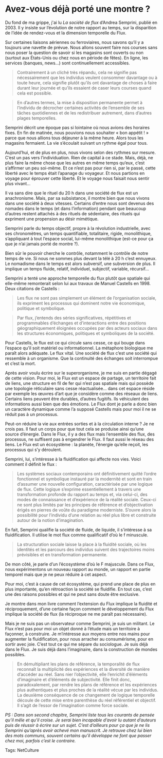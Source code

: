 # Avez-vous déjà porté une montre ?

Du fond de ma grippe, j'ai lu *La société de flux* d’Andrea Semprini, publié en 2003. Il y insiste sur l’évolution de notre rapport au temps, sur la disparition de l’idée de rendez-vous et la dimension temporelle du Flux.<span id="more-12802"></span>

Sur certaines liaisons aériennes ou ferroviaires, nous savons qu’il y a toujours une navette de prévue. Nous allons souvent faire nos courses sans nous poser la question de savoir si les magasins sont ouverts ou non (surtout aux États-Unis ou chez nous en période de fêtes). En ligne, les services (banques, news…) sont continuellement accessibles.

> Contrairement à un cliché très répandu, cela ne signifie pas nécessairement que les individus veulent consommer davantage ou à toute heure, cela signifie plutôt qu’ils ont davantage de choses à faire durant leur journée et qu’ils essaient de caser leurs courses quand cela est possible.

> En d’autres termes, la mise à disposition permanente permet à l’individu de décrocher certaines activités de l’ensemble de ses tâches quotidiennes et de les redistribuer autrement, dans d’autres plages temporelles.

Semprini décrit une époque pas si lointaine où nous avions des horaires fixes. En fin de matinée, nous pouvions nous souhaiter « bon appétit ! » parce que nous allions tous déjeuner à la même heure. Alors tous les magasins fermaient. La vie s’écoulait suivant un rythme égal pour tous.

Aujourd’hui, et de plus en plus, nous vivons selon des rythmes sur mesure. C’est un pas vers l’individuation. Rien de capital à ce stade. Mais, déjà, ne plus faire la même chose que les autres en même temps qu’eux, c’est s’affirmer un peu soi-même. Et ce n’est pas pour rien si, par le passé, cette liberté avec le temps était l’apanage du voyageur. Et nous partions en voyage pour éprouver cette liberté. Et le voyage nous faisait nous sentir plus vivant…

Il va sans dire que le rituel du 20 h dans une société de flux est un anachronisme. Mais, par sa subsistance, il montre bien que nous vivons dans une société à deux vitesses. Certains d’entre nous sont devenus des nomades dans le temps (et dans l’information) pendant que beaucoup d’autres restent attachés à des rituels de sédentaire, des rituels qui expriment une propension au désir mimétique.

Semprini parle du temps objectif, propre à la révolution industrielle, avec ses chronomètres, un temps quantifiable, totalitaire, rigide, monolithique, s’appliquant à tout l’espace social, lui-même monolithique (est-ce pour ça que je n’ai jamais porté de montre ?).

Bien sûr le pouvoir cherche le contrôle, notamment le contrôle de notre temps de vie. Si nous ne sommes plus devant la télé à 20 h c’est ennuyeux. Le nomadisme dans le temps est alors subversif, une subversion de plus. Il implique un temps fluide, relatif, individuel, subjectif, variable, récursif…

Semprini a tenté une approche temporelle du flux plutôt que spatiale qui elle-même remonterait selon lui aux travaux de Manuel Castells en 1998. Deux citations de Castells :

> Les flux ne sont pas simplement un élément de l’organisation sociale, ils expriment les processus qui dominent notre vie économique, politique et symbolique.

> Par flux, j’entends des séries significatives, répétitives et programmables d’échanges et d’interactions entre des positions géographiquement éloignées occupées par des acteurs sociaux dans les structures économiques, politiques et symboliques de la société.

Pour Castells, le flux est ce qui circule sans cesse, ce qui bouge dans l’espace qu’il soit matériel ou informationnel. La métaphore biologique me paraît alors adéquate. Le flux vital. Une société de flux c’est une société qui ressemble à un organisme. Que la continuité des échanges soit interrompue et c’est la mort.

Après avoir voulu écrire sur le superorganisme, je me suis en partie dégagé de cette vision. Pour moi, le Flux est un espace de partage, un territoire fait de liens, une structure en fil de fer qui n’est pas spatiale mais qui possède une topologie réticulaire sans cesse réactualisée… dans cet espace réside par exemple les œuvres d’art que je considère comme des réseaux de liens. Certains liens peuvent être durables, d’autres fugitifs. Ils véhiculent des informations aussi bien que des émotions. Le Flux dont je parle a donc bien un caractère dynamique comme l’a supposé Castells mais pour moi il ne se réduit pas à un processus.

Peut-on réduire la vie aux entrées sorties et à la circulation interne ? Je ne crois pas. Il faut un corps pour que tout cela se produise ainsi qu’une source d’énergie. Dans le Flux, il y a des flux mais l’ensemble des flux, des processus, ne suffisent pas à engendrer le Flux. Il faut aussi le réseau des liens. Le Flux est un écosystème : la planète, l’énergie qu’elle reçoit, les processus qui s’y déroulent.

Semprini, lui, s’intéresse à la fluidification qui affecte nos vies. Voici comment il définit le flux :

> Les systèmes sociaux contemporains ont définitivement quitté l’ordre fonctionnel et symbolique instauré par la modernité et sont en train d’assumer une nouvelle configuration, caractérisée par une logique de flux. Cette logique s’exprime essentiellement à travers une transformation profonde du rapport au temps et, via celui-ci, des modes de connaissance et d’expérience de la réalité sociale. Ceux-ci ne sont plus limités par les principes de référence et d’objectivation érigés en pierres de voûte du paradigme moderniste. S’ouvre alors la possibilité pour l’individu d’une relation au réel plus libre et construite autour de la notion d’imagination.

En fait, Semprini qualifie la société de fluide, de liquide, il s’intéresse à sa fluidification. Il utilise le mot flux comme qualificatif d’où le f minuscule.

> La structuration sociale laisse la place à la fluidité sociale, où les identités et les parcours des individus suivent des trajectoires moins prévisibles et en transformation permanente.

De mon côté, je parle d’un l’écosystème d’où le F majuscule. Dans ce Flux, nous expérimentons un nouveau rapport au monde, un rapport en partie temporel mais que je ne peux réduire à cet aspect.

Pour moi, c’est à cause de cet écosystème, qui prend une place de plus en plus importante, qu’en rétroaction la société se fluidifie. En tout cas, c’est une des raisons possibles et qui ne peut sans doute être exclusive.

Je montre dans mon livre comment l’extension du Flux implique la fluidité et réciproquement, d’une certaine façon comment le développement du Flux implique la société de flux (la réciproque ne me paraît pas nécessaire).

Mais je ne suis pas un observateur comme Semprini, je suis un militant. Le Flux n’est pas pour moi un objet donné à l’étude mais un territoire à façonner, à construire. Je m’intéresse aux moyens entre nos mains pour augmenter la fluidification, pour nous arracher au consumérisme, pour en sortir avec joie. C’est tout ce qui me sépare du sociologue. Je suis déjà dans le Flux. Je suis déjà dans l’imaginaire, dans la construction de mondes possibles.

> En démultipliant les plans de référence, la temporalité de flux reconnaît la multiplicité des expériences et la diversité de manière d’accéder au réel. Sans nier l’objectivité, elle l’enrichit d’éléments d’imaginaire et d’éléments de subjectivité. Elle finit donc, paradoxalement, par rendre les plans de référence et les expériences plus authentiques et plus proches de la réalité vécue par les individus. La deuxième conséquence de ce changement de logique temporelle découle de cette mise entre parenthèse du réel référentiel et objectif. Il s’agit de l’essor de l’imagination comme force sociale.

*PS : Dans son second chapitre, Semprini liste tous les courants de pensée qu’il mêle et qu’il croise. Je serai bien incapable d’avoir lu autant d’auteurs puis de réussir à écrire sur un sujet. C’est d’ailleurs pour ça que je ne lis Semprini qu’après avoir achevé mon manuscrit. Je retrouve chez lui bien des mots communs, souvent certains qu’il développe ne font que passer chez moi, parfois c’est le contraire.*

Tags: NetCulture